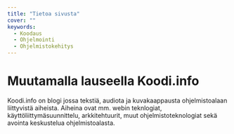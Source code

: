 ```yaml
---
title: "Tietoa sivusta"
cover: ""
keywords:
  - Koodaus
  - Ohjelmointi
  - Ohjelmistokehitys
---
```


# Muutamalla lauseella Koodi.info

Koodi.info on blogi jossa tekstiä, audiota ja kuvakaappausta ohjelmistoalaan liittyvistä aiheista. Aiheina ovat mm. webin teknlogiat, käyttöliittymäsuunnittelu, arkkitehtuurit, muut ohjelmistoteknologiat sekä avointa keskustelua ohjelmistoalasta.
